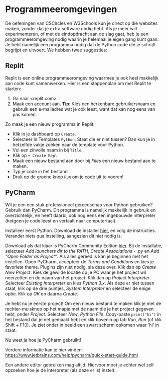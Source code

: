 # Programmeeromgevingen

De oefeningen van CSCircles en W3Schools kun je direct op die websites maken, zonder dat je extra software nodig hebt. Als je meer wilt experimenteren, of met de eindopdracht aan de slag gaat, heb je een programmeeromgeving nodig waarin je helemaal je eigen gang kunt gaan. Je hebt namelijk een programma nodig dat de Python code die je schrijft begrijpt en uitvoert. We hebben twee suggesties:

## Replit

Replit is een online programmeeromgeving waarmee je ook heel makkelijk aan code kunt samenwerken. Hier is een stappenplan om met Replit te starten:

1. Ga naar <replit.com>
2. Maak een account aan. **Tip**: Kies een herkenbare gebruikersnaam en gebruik een e-mailadres wat je ook leest, want dat kan nog eens van pas komen.

Zo maak je een nieuw programma in Replit:

- Klik in je dashboard op `Create`. 
- Selecteer in Templates `Python`. Staat die er niet tussen? Dan kun je in hetzelfde vakje zoeken naar de template voor Python.
- Vul een zinvolle naam in bij `Title`.
- Klik op `+ Create Repl`
- Maak een nieuw bestand aan door bij *Files* een nieuw bestand aan te maken.
- Typ je code in het bestand
- Druk op de groene knop `Run` om je code uit te voeren!

## PyCharm

Wil je een een stuk professioneel gereedschap voor Python gebruiken? Gebruik dan PyCharm. Dit programma is namelijk makkelijk in gebruik en overzichtelijk, en heeft daarbij ook nog eens een ingebouwde interpreter (hetgeen je code leest en vertaalt naar computertaal).

Installeer eerst Python. Download de installer [hier](https://www.python.org/downloads/), en volg de instructies. Verander niets qua instelling, aangezien dit niet nodig is.

Download als dat klaar is PyCharm Community Edition [hier](https://www.jetbrains.com/pycharm/download/#section=windows). Bij de installatie, selecteer *Add launchers dir to the PATH*, *Create Associations - .py* en *Add “Open Folder as Project”*. Als alles gereed is kan je beginnen met het instellen. Open PyCharm, accepteer de *Terms and Conditions* en kies je favoriete theme. Plugins zijn niet nodig, sla deze over. Klik dan op *Create New Project*. Kies de gewilde locatie op je PC waar je het project wil neerzetten en de naam van het project. Klik dan op *Project Interpreter*. Selecteer *Existing Interpreter* en kies *Python 3.x*. Als deze er niet tussen staat, klik op de drie puntjes, *System Interpreter* en selecteer de enige optie. Klik op *OK* en daarna *Create*.

Je hebt nu je eerste project! Om een nieuw bestand te maken klik je met de rechter-muisknop op het mapje met de naam die je het project gegeven hebt, onder *Project*. Selecteer *New*, *Python File*. Copy-paste `print("hi")` in het bestand dat je net gemaakt hebt en klik bovenin op tab *Run, Run* (of klik Shift + F10). Je ziet onder in beeld een zwart scherm opkomen waar 'hi' in staat.

Nu weet je hoe je PyCharm gebruikt!

Verdere informatie kan je hier vinden:
<https://www.jetbrains.com/help/pycharm/quick-start-guide.html>

Een andere editor gebruiken mag altijd. Hiervoor moet je echter wel zelf
opzoeken hoe je de interpreter (als deze er is) instelt.